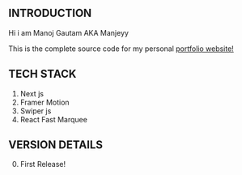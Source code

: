 ## INTRODUCTION

Hi i am Manoj Gautam AKA Manjeyy

This is the complete source code for my personal [portfolio website!](https://mgautam.com.np/)

## TECH STACK
01. Next js
02. Framer Motion
03. Swiper js
04. React Fast Marquee

## VERSION DETAILS

00. First Release!
